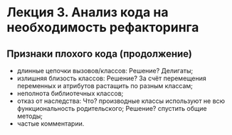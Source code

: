 # Лекция 3. Анализ кода на необходимость рефакторинга

## Признаки плохого кода (продолжение)

* длинные цепочки вызовов/классов: Решение? Делигаты;
* излишняя близость классов: Решение? За счёт перемещения переменных и
  атрибутов растащить по разным классам;
* неполнота библиотечных классов;
* отказ от наследства: Что? производные классы используют не всю
  функциональность родительского; Решение? спустить общие методы;
* частые комментарии.
